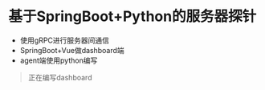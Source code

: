# 基于SpringBoot+Python的服务器探针

- 使用gRPC进行服务器间通信
- SpringBoot+Vue做dashboard端
- agent端使用python编写



> 正在编写dashboard